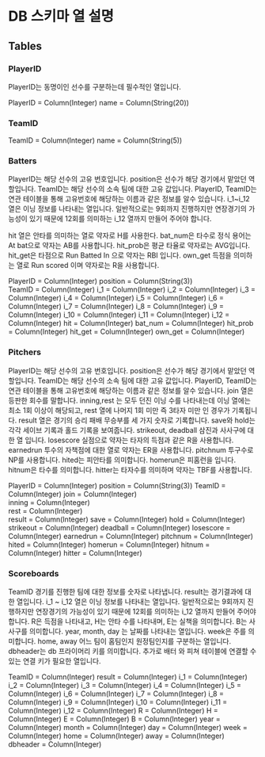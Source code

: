 # DB 스키마 열 설명

## Tables

### PlayerID

PlayerID는 동명이인 선수를 구분하는데 필수적인 열입니다.

PlayerID = Column(Integer)
name = Column(String(20))

### TeamID

TeamID = Column(Integer)
name = Column(String(5))

### Batters

PlayerID는 해당 선수의 고유 번호입니다. position은 선수가 해당 경기에서 맡았던 역할입니다. TeamID는 해당 선수의 소속 팀에 대한 고유 값입니다. PlayerID, TeamID는 연관 테이블을 통해 고유번호에 해당하는 이름과 같은 정보를 알수 있습니다. i_1~i_12 열은 이닝 정보를 나타내는 열입니다. 일반적으로는 9회까지 진행하지만 연장경기의 가능성이 있기 때문에 12회를 의미하는 i_12 열까지 만들어 주어야 합니다.

hit 열은 안타를 의미하는 열로 약자로 H를 사용한다. bat_num은 타수로 정식 용어는 At bat으로 약자는 AB를 사용합니다. hit_prob은 평균 타율로 약자로는 AVG입니다. hit_get은 타점으로 Run Batted In 으로 약자는 RBI 입니다. own_get 득점을 의미하는 열로 Run scored 이며 약자로는 R을 사용합니다.

PlayerID = Column(Integer)
position = Column(String(3))  
TeamID = Column(Integer)
i_1 = Column(Integer)
i_2 = Column(Integer)
i_3 = Column(Integer)
i_4 = Column(Integer)
i_5 = Column(Integer)
i_6 = Column(Integer)
i_7 = Column(Integer)
i_8 = Column(Integer)
i_9 = Column(Integer)
i_10 = Column(Integer)
i_11 = Column(Integer)
i_12 = Column(Integer)
hit = Column(Integer)
bat_num = Column(Integer)
hit_prob = Column(Integer)
hit_get = Column(Integer)
own_get = Column(Integer)

### Pitchers

PlayerID는 해당 선수의 고유 번호입니다. position은 선수가 해당 경기에서 맡았던 역할입니다. TeamID는 해당 선수의 소속 팀에 대한 고유 값입니다. PlayerID, TeamID는 연관 테이블을 통해 고유번호에 해당하는 이름과 같은 정보를 알수 있습니다. join 열은 등판한 회수를 말합니다. inning,rest 는 모두 던진 이닝 수를 나타내는데 이닝 열에는 최소 1회 이상이 해당되고, rest 열에 나머지 1회 미만 즉 3타자 미만 인 경우가 기록됩니다. result 열은 경기의 승리 패배 무승부를 세 가지 숫자로 기록합니다. save와 hold는 각각 세이브 기록과 홀드 기록을 보여줍니다. strikeout, deadball 삼진과 사사구에 대한 열 입니다. losescore 실점으로 약자는 타자의 득점과 같은 R을 사용합니다. earnedrun 투수의 자책점에 대한 열로 약자는 ER을 사용합니다. pitchnum 투구수로 NP를 사용합니다. hited는 피안타를 의미합니다. homerun은 피홈런을 입니다. hitnum은 타수를 의미합니다. hitter는 타자수를 의미하며 약자는 TBF를 사용합니다.

PlayerID = Column(Integer)
position = Column(String(3))
TeamID = Column(Integer)
join = Column(Integer)  
inning = Column(Integer)  
rest = Column(Integer)  
result = Column(Integer)
save = Column(Integer)
hold = Column(Integer)
strikeout = Column(Integer)
deadball = Column(Integer)
losescore = Column(Integer)
earnedrun = Column(Integer)
pitchnum = Column(Integer)
hited = Column(Integer)
homerun = Column(Integer)
hitnum = Column(Integer)
hitter = Column(Integer)

### Scoreboards

TeamID 경기를 진행한 팀에 대한 정보를 숫자로 나타냅니다. result는 경기결과에 대한 열입니다. i_1 ~ i_12 열은 이닝 정보를 나타내는 열입니다. 일반적으로는 9회까지 진행하지만 연장경기의 가능성이 있기 때문에 12회를 의미하는 i_12 열까지 만들어 주어야 합니다. R은 득점을 나타내고, H는 안타 수를 나타내며, E는 실책을 의미합니다. B는 사사구를 의미합니다. year, month, day 는 날짜를 나타내는 열입니다. week은 주를 의미합니다. home, away 어느 팀이 홈팀인지 원정팀인지를 구분하는 열입니다. dbheader는 db 프라이머리 키를 의미합니다.
추가로 배터 와 피쳐 테이블에 연결할 수 있는 연결 키가 필요한 열입니다.

TeamID = Column(Integer)
result = Column(Integer)
i_1 = Column(Integer)
i_2 = Column(Integer)
i_3 = Column(Integer)
i_4 = Column(Integer)
i_5 = Column(Integer)
i_6 = Column(Integer)
i_7 = Column(Integer)
i_8 = Column(Integer)
i_9 = Column(Integer)
i_10 = Column(Integer)
i_11 = Column(Integer)
i_12 = Column(Integer)
R = Column(Integer)
H = Column(Integer)
E = Column(Integer)
B = Column(Integer)
year = Column(Integer)
month = Column(Integer)
day = Column(Integer)
week = Column(Integer)
home = Column(Integer)
away = Column(Integer)
dbheader = Column(Integer)